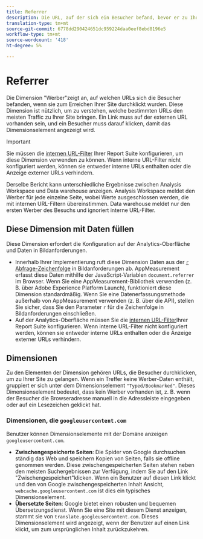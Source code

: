 ```yaml
---
title: Referrer
description: Die URL, auf der sich ein Besucher befand, bevor er zu Ihrer Site durchklickte.
translation-type: tm+mt
source-git-commit: 6778dd290424651dc959224daa0eef8ebd8196e5
workflow-type: tm+mt
source-wordcount: '418'
ht-degree: 5%

---
```



# Referrer

Die Dimension &quot;Werber&quot;zeigt an, auf welchen URLs sich die Besucher befanden, wenn sie zum Erreichen Ihrer Site durchklickt wurden. Diese Dimension ist nützlich, um zu verstehen, welche bestimmten URLs den meisten Traffic zu Ihrer Site bringen. Ein Link muss auf der externen URL vorhanden sein, und ein Besucher muss darauf klicken, damit das Dimensionselement angezeigt wird.

>[!IMPORTANT]
>
>Sie müssen die [internen URL-Filter](/help/admin/admin/internal-url-filter-admin.md) Ihrer Report Suite konfigurieren, um diese Dimension verwenden zu können. Wenn interne URL-Filter nicht konfiguriert werden, können sie entweder interne URLs enthalten oder die Anzeige externer URLs verhindern.

Derselbe Bericht kann unterschiedliche Ergebnisse zwischen Analysis Workspace und Data warehouse anzeigen. Analysis Workspace meldet den Werber für jede einzelne Seite, wobei Werte ausgeschlossen werden, die mit internen URL-Filtern übereinstimmen. Data warehouse meldet nur den ersten Werber des Besuchs und ignoriert interne URL-Filter.

## Diese Dimension mit Daten füllen

Diese Dimension erfordert die Konfiguration auf der Analytics-Oberfläche und Daten in Bildanforderungen.

* Innerhalb Ihrer Implementierung ruft diese Dimension Daten aus der [`r` Abfrage-Zeichenfolge](/help/implement/validate/query-parameters.md) in Bildanforderungen ab. AppMeasurement erfasst diese Daten mithilfe der JavaScript-Variablen `document.referrer` im Browser. Wenn Sie eine AppMeasurement-Bibliothek verwenden (z. B. über Adobe Experience Platform Launch), funktioniert diese Dimension standardmäßig. Wenn Sie eine Datenerfassungsmethode außerhalb von AppMeasurement verwenden (z. B. über die API), stellen Sie sicher, dass Sie den Parameter `r` für die Zeichenfolge in Bildanforderungen einschließen.
* Auf der Analytics-Oberfläche müssen Sie die [internen URL-Filter](/help/admin/admin/internal-url-filter-admin.md)Ihrer Report Suite konfigurieren. Wenn interne URL-Filter nicht konfiguriert werden, können sie entweder interne URLs enthalten oder die Anzeige externer URLs verhindern.

## Dimensionen

Zu den Elementen der Dimension gehören URLs, die Besucher durchklicken, um zu Ihrer Site zu gelangen. Wenn ein Treffer keine Werber-Daten enthält, gruppiert er sich unter dem Dimensionselement `"Typed/Bookmarked"`. Dieses Dimensionselement bedeutet, dass kein Werber vorhanden ist, z. B. wenn der Besucher die Browseradresse manuell in die Adressleiste eingegeben oder auf ein Lesezeichen geklickt hat.

### Dimensionen, die `googleusercontent.com`

Benutzer können Dimensionselemente mit der Domäne anzeigen `googleusercontent.com`.

* **Zwischengespeicherte Seiten**: Die Spider von Google durchsuchen ständig das Web und speichern Kopien von Seiten, falls sie offline genommen werden. Diese zwischengespeicherten Seiten stehen neben den meisten Suchergebnissen zur Verfügung, indem Sie auf den Link &quot;Zwischengespeichert&quot;klicken. Wenn ein Benutzer auf diesen Link klickt und den von Google zwischengespeicherten Inhalt Ansicht, `webcache.googleusercontent.com` ist dies ein typisches Dimensionselement.
* **Übersetzte Seiten**: Google bietet einen robusten und bequemen Übersetzungsdienst. Wenn Sie eine Site mit diesem Dienst anzeigen, stammt sie von `translate.googleusercontent.com`. Dieses Dimensionselement wird angezeigt, wenn der Benutzer auf einen Link klickt, um zum ursprünglichen Inhalt zurückzukehren.
